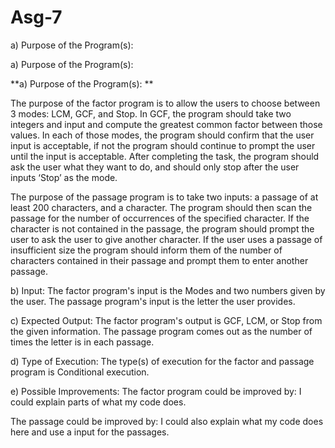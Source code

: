 # Asg-7
a) Purpose of the Program(s): 

a) Purpose of the Program(s): 

**a) Purpose of the Program(s): 
**

The purpose of the factor program is to allow the users to choose between 3 modes: LCM, GCF, and Stop. In GCF, the program should take two integers and input and compute the greatest common factor between those values. In each of those modes, the program should confirm that the user input is acceptable, if not the program should continue to prompt the user until the input is acceptable. After completing the task, the program should ask the user what they want to do, and should only stop after the user inputs ‘Stop’ as the mode.

The purpose of the passage program is to take two inputs: a passage of at least 200 characters, and a character. The program should then scan the passage for the number of occurrences of the specified character. If the character is not contained in the passage, the program should prompt the user to ask the user to give another character. If the user uses a passage of insufficient size the program should inform them of the number of characters contained in their passage and prompt them to enter another passage.

b) Input: The factor program's input is the Modes and two numbers given by the user. The passage program's input is the letter the user provides.

c) Expected Output: The factor program's output is GCF, LCM, or Stop from the given information. The passage program comes out as the number of times the letter is in each passage.

d) Type of Execution: The type(s) of execution for the factor and passage program is Conditional execution.

e) Possible Improvements: The factor program could be improved by: I could explain parts of what my code does.

The passage could be improved by: I could also explain what my code does here and use a input for the passages.
